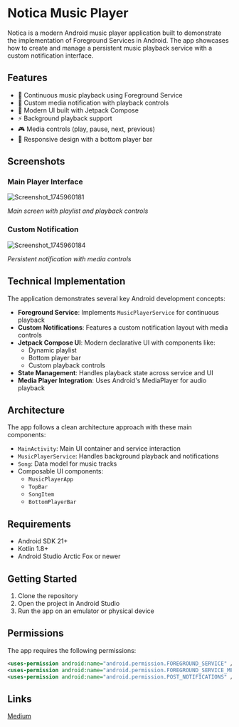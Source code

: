 # Notica Music Player

Notica is a modern Android music player application built to demonstrate the implementation of Foreground Services in Android. The app showcases how to create and manage a persistent music playback service with a custom notification interface.

## Features

- 🎵 Continuous music playback using Foreground Service
- 🔔 Custom media notification with playback controls
- 🎨 Modern UI built with Jetpack Compose
- ⚡ Background playback support
- 🎮 Media controls (play, pause, next, previous)
- 📱 Responsive design with a bottom player bar

## Screenshots

### Main Player Interface
![Screenshot_1745960181](https://github.com/user-attachments/assets/a0a45871-03a2-4da9-9579-b8da5fc35328)


*Main screen with playlist and playback controls*

### Custom Notification
![Screenshot_1745960184](https://github.com/user-attachments/assets/da80d239-065a-4b5e-a442-0e2c7f695b01)


*Persistent notification with media controls*

## Technical Implementation

The application demonstrates several key Android development concepts:

- **Foreground Service**: Implements `MusicPlayerService` for continuous playback
- **Custom Notifications**: Features a custom notification layout with media controls
- **Jetpack Compose UI**: Modern declarative UI with components like:
  - Dynamic playlist
  - Bottom player bar
  - Custom playback controls
- **State Management**: Handles playback state across service and UI
- **Media Player Integration**: Uses Android's MediaPlayer for audio playback

## Architecture

The app follows a clean architecture approach with these main components:

- `MainActivity`: Main UI container and service interaction
- `MusicPlayerService`: Handles background playback and notifications
- `Song`: Data model for music tracks
- Composable UI components:
  - `MusicPlayerApp`
  - `TopBar`
  - `SongItem`
  - `BottomPlayerBar`

## Requirements

- Android SDK 21+
- Kotlin 1.8+
- Android Studio Arctic Fox or newer

## Getting Started

1. Clone the repository
2. Open the project in Android Studio
3. Run the app on an emulator or physical device

## Permissions

The app requires the following permissions:

```xml
<uses-permission android:name="android.permission.FOREGROUND_SERVICE" />
<uses-permission android:name="android.permission.FOREGROUND_SERVICE_MEDIA_PLAYBACK" />
<uses-permission android:name="android.permission.POST_NOTIFICATIONS" />
```

## Links

[Medium](https://medium.com/@mert_aapa/building-a-music-player-with-foreground-service-in-android-d7a6f2b4b29e)

